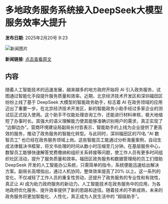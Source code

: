 # 多地政务服务系统接入DeepSeek大模型 服务效率大提升

**发布日期**: 2025年2月20号 9:23

![新闻图片](https://upload.chinaz.com/2025/0220/6387564017166680848455583.png)

**新闻链接**: [点击查看原文](https://www.aibase.com/zh/news/15533)

## 内容

随着人工智能技术的迅速发展，越来越多的地方政府开始将 AI 引入政务服务，试图通过智能化手段提升服务质量和效率。近期，北京经济技术开发区和深圳福田区纷纷上线了基于 DeepSeek 大模型的智能政务助手，标志着 AI 在政务领域的应用迈出了重要一步。在北京经济技术开发区，新的智能政务小助手经过多家企业的测试后正式投入使用。这个助手不仅能处理咨询工作，还能进行材料审核，极大地缩短了办事时长。其强大的语义理解能力使其能够准确识别用户的需求，真正实现了 “边聊边办”。营商环境建设局副局长付哲表示，智能助手的上线为企业提供了更高效的服务，推动了政务服务的智能化转型。与此同时，深圳福田区的70名 “AI 数智员工” 也已经在政务服务领域上岗。这些智能员工能通过分析海量案例，自动生成法律裁决书框架，将文书处理的时间从数小时压缩至几分钟。在基层服务中心，数智员工能够快速解答党费缴纳和组织关系转接等问题，使工作人员有更多时间组织社区活动，提升了服务质量和效率。福田区政务服务和数据管理局的员工们借助 DeepSeek 开发的人工智能办公系统，只需简单的指令，系统便能迅速给出解决方案。副局长高增指出，通过人机协同，整体效率提高了20% 以上。这一系列的变化，不仅减轻了工作人员的重复性劳动，还提升了政务服务的专业性和有效性，真正让 AI 成为助力政府服务的新动力。人工智能技术在政务服务中的应用，为各地政府优化服务、提升效率提供了新的思路和途径。随着技术的不断成熟，未来的政务服务将更加智能化、人性化，真正成为人民生活中的 “超级助手”。
